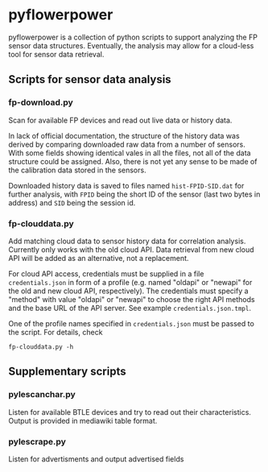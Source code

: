 # pyflowerpower
pyflowerpower is a collection of python scripts to support analyzing the FP sensor data structures.
Eventually, the analysis may allow for a cloud-less tool for sensor data retrieval.


## Scripts for sensor data analysis

### fp-download.py
Scan for available FP devices and read out live data or history data.

In lack of official documentation, the structure of the history data was derived by comparing 
downloaded raw data from a number of sensors. With some fields showing identical vales 
in all the files, not all of the data structure could be assigned. Also, there is not yet any sense 
to be made of the calibration data stored in the sensors.

Downloaded history data is saved to files named `hist-FPID-SID.dat` for further analysis, with
`FPID` being the short ID of the sensor (last two bytes in address) and
`SID` being the session id.

### fp-clouddata.py
Add matching cloud data to sensor history data for correlation analysis.
Currently only works with the old cloud API.  Data retrieval from new
cloud API will be added as an alternative, not a replacement.

For cloud API access, credentials must be supplied in a file `credentials.json` in form of a profile
(e.g. named "oldapi" or "newapi" for the old and new cloud API, respectively). The credentials must specify
a "method" with value "oldapi" or "newapi" to choose the right API methods and the base URL of the API server. 
See example `credentials.json.tmpl`.

One of the profile names specified in `credentials.json` must be passed to the script. For details, check
```
fp-clouddata.py -h
```


## Supplementary scripts

### pylescanchar.py
Listen for available BTLE devices and try to read out their characteristics. 
Output is provided in mediawiki table format.

### pylescrape.py
Listen for advertisments and output advertised fields

